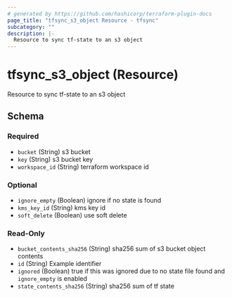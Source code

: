 ```yaml
---
# generated by https://github.com/hashicorp/terraform-plugin-docs
page_title: "tfsync_s3_object Resource - tfsync"
subcategory: ""
description: |-
  Resource to sync tf-state to an s3 object
---
```


# tfsync_s3_object (Resource)

Resource to sync tf-state to an s3 object



<!-- schema generated by tfplugindocs -->
## Schema

### Required

- `bucket` (String) s3 bucket
- `key` (String) s3 bucket key
- `workspace_id` (String) terraform workspace id

### Optional

- `ignore_empty` (Boolean) ignore if no state is found
- `kms_key_id` (String) kms key id
- `soft_delete` (Boolean) use soft delete

### Read-Only

- `bucket_contents_sha256` (String) sha256 sum of s3 bucket object contents
- `id` (String) Example identifier
- `ignored` (Boolean) true if this was ignored due to no state file found and `ignore_empty` is enabled
- `state_contents_sha256` (String) sha256 sum of tf state
